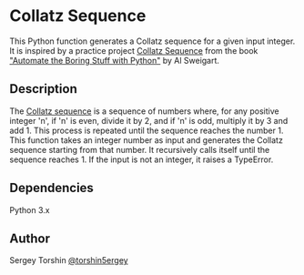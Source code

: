 # Collatz Sequence

This Python function generates a Collatz sequence for a given input integer. It is inspired by a practice project [Collatz Sequence](https://automatetheboringstuff.com/2e/chapter3/#calibre_link-150) from the book ["Automate the Boring Stuff with Python"](https://automatetheboringstuff.com/) by Al Sweigart.

## Description

The [Collatz sequence](https://en.wikipedia.org/wiki/Collatz_conjecture) is a sequence of numbers where, for any positive integer 'n', if 'n' is even, divide it by 2, and if 'n' is odd, multiply it by 3 and add 1. This process is repeated until the sequence reaches the number 1.
This function takes an integer number as input and generates the Collatz sequence starting from that number. It recursively calls itself until the sequence reaches 1. If the input is not an integer, it raises a TypeError.

## Dependencies

Python 3.x

## Author 

Sergey Torshin [@torshin5ergey](https://github.com/torshin5ergey)
